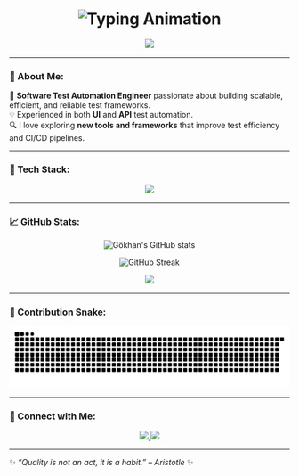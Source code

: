 <!-- Gökhan YAMAN - GitHub Profile README -->

<h1 align="center">
  <img src="https://readme-typing-svg.herokuapp.com?font=JetBrains+Mono&weight=600&size=28&duration=4500&pause=1000&color=00F9FF&background=00000000&center=true&vCenter=true&width=800&height=60&lines=👋+Hi!+I'm+Gökhan+YAMAN;💻+Software+Test+Automation+Engineer;🚀+Crafting+Tests+with+Selenium,+Appium,+Postman;🌐+Java,+WebdriverIO,+TypeScript,+Cucumber;✨+Turning+Automation+into+Art." alt="Typing Animation" />
</h1>

<p align="center">
  <img src="https://capsule-render.vercel.app/api?type=waving&color=0:00ffff,100:0066ff&height=100&section=footer&reversal=true"/>
</p>



---

### 💫 About Me:
🎯 **Software Test Automation Engineer** passionate about building scalable, efficient, and reliable test frameworks.  
💡 Experienced in both **UI** and **API** test automation.  
🔍 I love exploring **new tools and frameworks** that improve test efficiency and CI/CD pipelines.

---

### 🧠 Tech Stack:
<p align="center">
  <img src="https://skillicons.dev/icons?i=java,js,ts,selenium,appium,postman,jenkins,webdriverio,mocha,cucumber,testng,junit,git,github,vscode" />
</p>

---

### 📈 GitHub Stats:
<p align="center">
  <img src="https://github-readme-stats.vercel.app/api?username=gokhanyaman&show_icons=true&theme=radical" alt="Gökhan's GitHub stats" />
</p>

<p align="center">
  <img src="https://github-readme-streak-stats.herokuapp.com?user=gokhanyaman&theme=radical" alt="GitHub Streak" />
</p>

<p align="center">
  <img src="https://github-readme-stats.vercel.app/api/top-langs/?username=gokhanyaman&layout=compact&theme=radical" />
</p>

---

### 🐍 Contribution Snake:
<p align="center">
  <img src="https://raw.githubusercontent.com/yamangokhan/yamangokhan/output/snake.svg" alt="Snake animation" />
</p>

---

### 🔗 Connect with Me:
<p align="center">
  <a href="https://www.linkedin.com/in/gokhanyaman" target="_blank">
    <img src="https://img.shields.io/badge/LinkedIn-0A66C2?style=for-the-badge&logo=linkedin&logoColor=white"/>
  </a>
  <a href="mailto:gokhanyaman@example.com">
    <img src="https://img.shields.io/badge/Email-D14836?style=for-the-badge&logo=gmail&logoColor=white"/>
  </a>
</p>

---

✨ *“Quality is not an act, it is a habit.” – Aristotle* ✨
